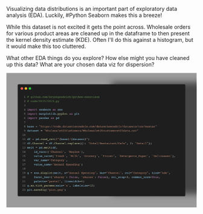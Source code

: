 Visualizing data distributions is an important part of exploratory data analysis (EDA). Luckily, #Python Seaborn makes this a breeze!

While this dataset is not excited it gets the point across. Wholesale orders for various product areas are cleaned up in the dataframe to then present the kernel density estimate (KDE). Often I'll do this against a histogram, but it would make this too cluttered. 

What other EDA things do you explore? How else might you have cleaned up this data? What are your chosen data viz for dispersion? 

<img src="../../static/0015.png" />
